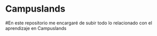# Campuslands
#En este repositorio me encargaré de subir todo lo relacionado con el aprendizaje en Campuslands
